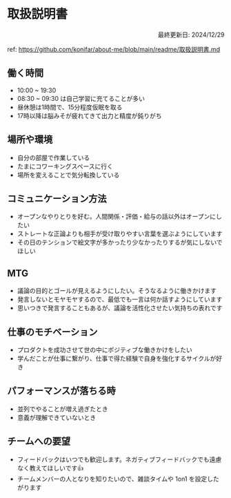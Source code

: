 # 取扱説明書

<div style="text-align: right;">
最終更新日: 2024/12/29
</div>

ref: https://github.com/konifar/about-me/blob/main/readme/取扱説明書.md

## 働く時間

- 10:00 ~ 19:30
- 08:30 ~ 09:30 は自己学習に充てることが多い
- 昼休憩は1時間で、15分程度仮眠を取る
- 17時以降は脳みそが疲れてきて出力と精度が鈍りがち

## 場所や環境

- 自分の部屋で作業している
- たまにコワーキングスペースに行く
- 場所を変えることで気分転換している

## コミュニケーション方法

- オープンなやりとりを好む。人間関係・評価・給与の話以外はオープンにしたい
- ストレートな正論よりも相手が受け取りやすい言葉を選ぶようにしています
- その日のテンションで絵文字が多かったり少なかったりするが気にしないでほしい

## MTG

- 議論の目的とゴールが見えるようにしたい。そうなるように働きかけます
- 発言しないとモヤモヤするので、最低でも一言は何か話すようにしています
- 思いつきで発言することもあるが、議論を活性化させたい気持ちの表れです

## 仕事のモチベーション

- プロダクトを成功させて世の中にポジティブな働きかけをしたい
- 学んだことが仕事に繋がり、仕事で得た経験で自身を強化するサイクルが好き

## パフォーマンスが落ちる時

- 並列でやることが増え過ぎたとき
- 意義が理解できていないとき

## チームへの要望

- フィードバックはいつでも歓迎します。ネガティブフィードバックでも遠慮なく教えてほしいです👍
- チームメンバーの人となりを知りたいので、雑談タイムや 1on1 を設定したがります

